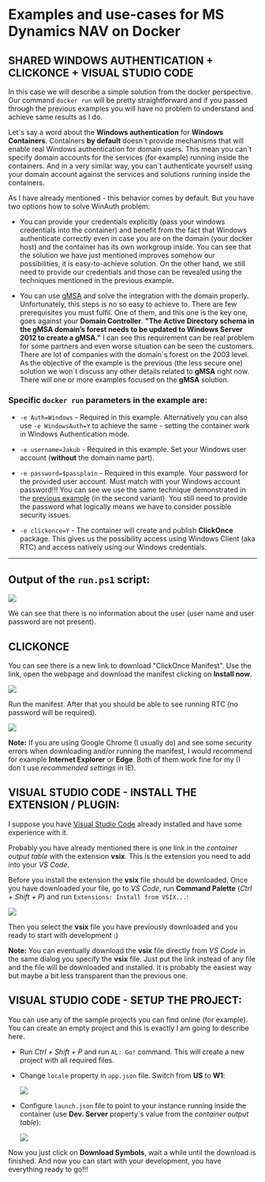 # Examples and use-cases for MS Dynamics NAV on Docker

## SHARED WINDOWS AUTHENTICATION + CLICKONCE + VISUAL STUDIO CODE

In this case we will describe a simple solution from the docker perspective. Our command `docker run` will be pretty straightforward and if you passed through the previous examples you will have no problem to understand and achieve same results as I do.

Let\`s say a word about the **Windows authentication** for **Windows Containers**. Containers **by default** doesn\`t provide mechanisms that will enable real Windows authentication for domain users. This mean you can\`t specify domain accounts for the services (for example) running inside the containers. And in a very similar way, you can\`t authenticate yourself using your domain account against the services and solutions running inside the containers.

As I have already mentioned - this behavior comes by default. But you have two options how to solve WinAuth problem:

- You can provide your credentials explicitly (pass your windows credentials into the container) and benefit from the fact that Windows authenticate correctly even in case you are on the domain (your docker host) and the container has its own workgroup inside.
You can see that the solution we have just mentioned improves somehow our possibilities, it is easy-to-achieve solution. 
On the other hand, we still need to provide our credentials and those can be revealed using the techniques mentioned in the previous example.

- You can use [gMSA](https://technet.microsoft.com/en-us/library/jj128431(v=ws.11).aspx) and solve the integration with the domain properly. Unfortunately, this steps is no so easy to achieve to. There are few prerequisites you must fulfil. One of them, and this one is the key one, goes against your **Domain Controller**. **"The Active Directory schema in the gMSA domain’s forest needs to be updated to Windows Server 2012 to create a gMSA."** I can see this requirement can be real problem for some partners and even worse situation can be seen the customers. There are lot of companies with the domain\`s forest on the 2003 level. As the objective of the example is the previous (the less secure one) solution we won\`t discuss any other details related to **gMSA** right now. There will one or more examples focused on the **gMSA** solution.


### Specific `docker run` parameters in the example are:

- `-e Auth=Windows` - Required in this example. Alternatively you can also use `-e WindowsAuth=Y` to achieve the same - setting the container work in Windows Authentication mode.

- `-e username=Jakub` - Required in this example. Set your Windows user account (**without** the domain name part).

- `-e password=$passplain` - Required in this example. Your password for the provided user account. Must match with your Windows account password!!! You can see we use the same technique demonstrated in the [previous example](../basic_userpwd) (in the second variant). You still need to provide the password what logically means we have to consider possible security issues.

- `-e clickonce=Y` - The container will create and publish **ClickOnce** package. This gives us the possibility access using Windows Client (aka RTC) and access natively using our Windows credentials.

---

## Output of the `run.ps1` script:

![](../media/basic_winauth_containerStarted.jpg)

We can see that there is no information about the user (user name and user password are not present).

## CLICKONCE

You can see there is a new link to download "ClickOnce Manifest". Use the link, open the webpage and download the manifest clicking on **Install now**.

![](../media/basic_winauth_clickOnceInstallation.jpg)

 Run the manifest. After that you should be able to see running RTC (no password will be required).

![](../media/basic_winauth_clickOnce_RTC.jpg)

**Note:**
If you are using Google Chrome (I usually do) and see some security errors when downloading and/or running the manifest, I would recommend for example **Internet Explorer** or **Edge**. Both of them work fine for my (I don\`t use *recommended settings* in IE).


## VISUAL STUDIO CODE - INSTALL THE EXTENSION / PLUGIN:

I suppose you have [Visual Studio Code](https://code.visualstudio.com/) already installed and have some experience with it.

Probably you have already mentioned there is one link in the *container output table* with the extension **vsix**. This is the extension you need to add into your *VS Code*.

Before you install the extension the **vsix** file should be downloaded. Once you have downloaded your file, go to *VS Code*, run **Command Palette** (*Ctrl + Shift + P*) and run `Extensions: Install from VSIX...`:

![](../media/basic_winauth_vsCode_installExtensionCmd.jpg)

Then you select the **vsix** file you have previously downloaded and you ready to start with development :)

**Note:**
You can eventually download the **vsix** file directly from *VS Code* in the same dialog you specify the **vsix** file. Just put the link instead of any file and the file will be downloaded and installed. It is probably the easiest way but maybe a bit less transparent than the previous one.


## VISUAL STUDIO CODE - SETUP THE PROJECT:

You can use any of the sample projects you can find online (for example). You can create an empty project and this is exactly I am going to describe here.

- Run *Ctrl + Shift + P* and run `AL: Go!` command. This will create a new project with all required files.

- Change `locale` property in `app.json` file. Switch from **US** to **W1**:

    ![](../media/basic_winauth_vsCode_changeLocale.jpg)

- Configure `launch.json` file to point to your instance running inside the container (use **Dev. Server** property`s value from the *container output table*):

    ![](../media/basic_winauth_vsCode_launchConfigAndDownloadSymbols.jpg)

Now you just click on **Download Symbols**, wait a while until the download is finished. And now you can start with your development, you have everything ready to go!!!